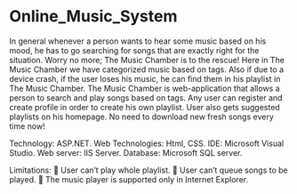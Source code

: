 # Online_Music_System
In general whenever a person wants to hear some music based on his mood, he has to go searching for songs that are exactly right for the
situation. Worry no more; The Music Chamber is to the rescue! Here in The Music Chamber we have categorized music based on tags.
Also if due to a device crash, if the user loses his music, he can find them in his playlist in The Music Chamber.
The Music Chamber is web-application that allows a person to search and play songs based on tags. Any user can register and create
profile in order to create his own playlist. User also gets suggested playlists on his homepage. No need to download new fresh songs every
time now!

Technology: ASP.NET.
Web Technologies: Html, CSS.
IDE: Microsoft Visual Studio.
Web server: IIS Server.
Database: Microsoft SQL server.

Limitations:
 User can’t play whole playlist.
 User can’t queue songs to be played.
 The music player is supported only in Internet Explorer.
